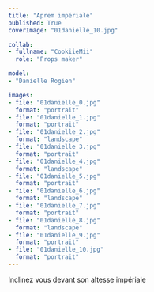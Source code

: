 ```yaml
---
title: "Aprem impériale"
published: True
coverImage: "01danielle_10.jpg"

collab:
- fullname: "CookiieMii"
  role: "Props maker"

model: 
- "Danielle Rogien"

images:
- file: "01danielle_0.jpg"
  format: "portrait"
- file: "01danielle_1.jpg"
  format: "portrait"
- file: "01danielle_2.jpg"
  format: "landscape"
- file: "01danielle_3.jpg"
  format: "portrait"
- file: "01danielle_4.jpg"
  format: "landscape"
- file: "01danielle_5.jpg"
  format: "portrait"
- file: "01danielle_6.jpg"
  format: "landscape"
- file: "01danielle_7.jpg"
  format: "portrait"
- file: "01danielle_8.jpg"
  format: "landscape"
- file: "01danielle_9.jpg"
  format: "portrait"
- file: "01danielle_10.jpg"
  format: "portrait"
---
```


Inclinez vous devant son altesse impériale